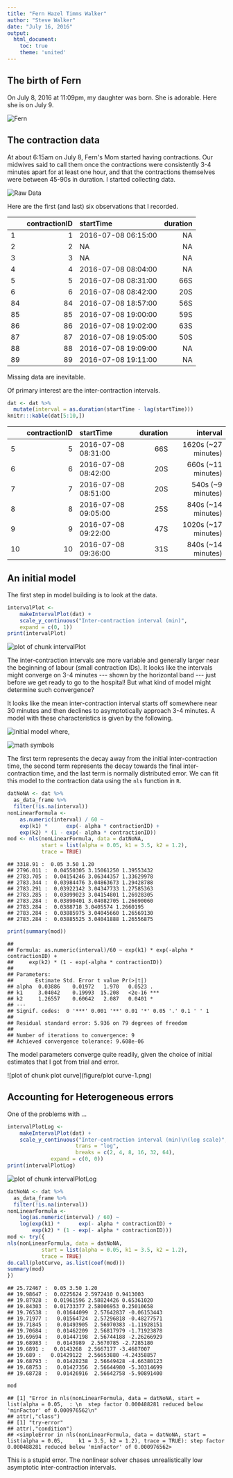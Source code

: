 ```yaml
---
title: "Fern Hazel Timms Walker"
author: "Steve Walker"
date: "July 16, 2016"
output: 
  html_document:
    toc: true
    theme: 'united'
---
```




## The birth of Fern

On July 8, 2016 at 11:09pm, my daughter was born.  She is adorable.
Here she is on July 9.

![Fern](photos/FernWalker.png)

## The contraction data

At about 6:15am on July 8, Fern's Mom started having contractions.
Our midwives said to call them once the contractions were consistently
3-4 minutes apart for at least one hour, and that the contractions
themselves were between 45-90s in duration.  I started collecting
data.

![Raw Data](photos/rawData.png)

Here are the first (and last) six observations that I recorded.


|   | contractionID|startTime           | duration|
|:--|-------------:|:-------------------|--------:|
|1  |             1|2016-07-08 06:15:00 |       NA|
|2  |             2|NA                  |       NA|
|3  |             3|NA                  |       NA|
|4  |             4|2016-07-08 08:04:00 |       NA|
|5  |             5|2016-07-08 08:31:00 |      66S|
|6  |             6|2016-07-08 08:42:00 |      20S|
|84 |            84|2016-07-08 18:57:00 |      56S|
|85 |            85|2016-07-08 19:00:00 |      59S|
|86 |            86|2016-07-08 19:02:00 |      63S|
|87 |            87|2016-07-08 19:05:00 |      50S|
|88 |            88|2016-07-08 19:09:00 |       NA|
|89 |            89|2016-07-08 19:11:00 |       NA|

Missing data are inevitable.

Of primary interest are the inter-contraction intervals.

```r
dat <- dat %>%
  mutate(interval = as.duration(startTime - lag(startTime)))
knitr:::kable(dat[5:10,])
```



|   | contractionID|startTime           | duration|            interval|
|:--|-------------:|:-------------------|--------:|-------------------:|
|5  |             5|2016-07-08 08:31:00 |      66S| 1620s (~27 minutes)|
|6  |             6|2016-07-08 08:42:00 |      20S|  660s (~11 minutes)|
|7  |             7|2016-07-08 08:51:00 |      20S|   540s (~9 minutes)|
|8  |             8|2016-07-08 09:05:00 |      25S|  840s (~14 minutes)|
|9  |             9|2016-07-08 09:22:00 |      47S| 1020s (~17 minutes)|
|10 |            10|2016-07-08 09:36:00 |      31S|  840s (~14 minutes)|
## An initial model

The first step in model building is to look at the data.


```r
intervalPlot <-
    makeIntervalPlot(dat) +
    scale_y_continuous("Inter-contraction interval (min)",
    expand = c(0, 1))
print(intervalPlot)
```

![plot of chunk intervalPlot](figure/intervalPlot-1.png)

The inter-contraction intervals are more variable and generally larger
near the beginning of labour (small contraction IDs).  It looks like
the intervals might converge on 3-4 minutes --- shown by the
horizontal band --- just before we get ready to go to the hospital!
But what kind of model might determine such convergence?

It looks like the mean inter-contraction interval starts off somewhere
near 30 minutes and then declines to asymptotically approach 3-4
minutes.  A model with these characteristics is given by the
following.


![initial model](math/initialModel.png)
where,

![math symbols](math/mathSymbols.png)

The first term represents the decay away from the initial
inter-contraction time, the second term represents the decay towards
the final inter-contraction time, and the last term is normally
distributed error.  We can fit this model to the contraction data
using the `nls` function in `R`.

```r
datNoNA <- dat %>%
  as_data_frame %>%
  filter(!is.na(interval))
nonLinearFormula <- 
    as.numeric(interval) / 60 ~
    exp(k1) *      exp(- alpha * contractionID) + 
    exp(k2) * (1 - exp(- alpha * contractionID))
mod <- nls(nonLinearFormula, data = datNoNA, 
           start = list(alpha = 0.05, k1 = 3.5, k2 = 1.2),
           trace = TRUE)
```

```
## 3318.91 :  0.05 3.50 1.20
## 2796.011 :  0.04550305 3.15061250 1.39553432
## 2783.705 :  0.04154246 3.06344357 1.33629978
## 2783.344 :  0.03984476 3.04863673 1.29428788
## 2783.291 :  0.03922142 3.04347733 1.27585363
## 2783.285 :  0.03899023 3.04154801 1.26928305
## 2783.284 :  0.03890401 3.04082705 1.26690060
## 2783.284 :  0.0388718 3.0405574 1.2660195
## 2783.284 :  0.03885975 3.04045660 1.26569130
## 2783.284 :  0.03885525 3.04041888 1.26556875
```

```r
print(summary(mod))
```

```
## 
## Formula: as.numeric(interval)/60 ~ exp(k1) * exp(-alpha * contractionID) + 
##     exp(k2) * (1 - exp(-alpha * contractionID))
## 
## Parameters:
##       Estimate Std. Error t value Pr(>|t|)    
## alpha  0.03886    0.01972   1.970   0.0523 .  
## k1     3.04042    0.19993  15.208   <2e-16 ***
## k2     1.26557    0.60642   2.087   0.0401 *  
## ---
## Signif. codes:  0 '***' 0.001 '**' 0.01 '*' 0.05 '.' 0.1 ' ' 1
## 
## Residual standard error: 5.936 on 79 degrees of freedom
## 
## Number of iterations to convergence: 9 
## Achieved convergence tolerance: 9.608e-06
```

The model parameters converge quite readily, given the choice of
initial estimates that I got from trial and error.



![plot of chunk plot curve](figure/plot curve-1.png)

## Accounting for Heterogeneous errors

One of the problems with ...


```r
intervalPlotLog <-
	makeIntervalPlot(dat) +
	scale_y_continuous("Inter-contraction interval (min)\n(log scale)",
                      trans = "log", 
                      breaks = c(2, 4, 8, 16, 32, 64),
		      expand = c(0, 0))
print(intervalPlotLog)
```

![plot of chunk intervalPlotLog](figure/intervalPlotLog-1.png)


```r
datNoNA <- dat %>%
  as_data_frame %>%
  filter(!is.na(interval))
nonLinearFormula <- 
    log(as.numeric(interval) / 60) ~
    log(exp(k1) *      exp(- alpha * contractionID) + 
        exp(k2) * (1 - exp(- alpha * contractionID)))
mod <- try({
nls(nonLinearFormula, data = datNoNA, 
           start = list(alpha = 0.05, k1 = 3.5, k2 = 1.2),
           trace = TRUE)
do.call(plotCurve, as.list(coef(mod)))
summary(mod)
})
```

```
## 25.72467 :  0.05 3.50 1.20
## 19.98647 :  0.0225624 2.5972410 0.9413003
## 19.87928 :  0.01961596 2.58824426 0.65361020
## 19.84303 :  0.01733377 2.58006953 0.25010658
## 19.76538 :   0.01644099  2.57642837 -0.06153443
## 19.71977 :   0.01564724  2.57296818 -0.48277571
## 19.71845 :   0.01493905  2.56970383 -1.11928151
## 19.70684 :   0.01462209  2.56817979 -1.71923878
## 19.69694 :   0.01447198  2.56744188 -2.26266929
## 19.68983 :   0.0143989  2.5670785 -2.7285180
## 19.6891 :   0.0143268  2.5667177 -3.4687007
## 19.689 :   0.01429122  2.56653880 -4.24358857
## 19.68793 :   0.01428238  2.56649428 -4.66380123
## 19.68753 :   0.01427356  2.56644980 -5.30314699
## 19.68728 :   0.01426916  2.56642758 -5.90891400
```

```r
mod
```

```
## [1] "Error in nls(nonLinearFormula, data = datNoNA, start = list(alpha = 0.05,  : \n  step factor 0.000488281 reduced below 'minFactor' of 0.000976562\n"
## attr(,"class")
## [1] "try-error"
## attr(,"condition")
## <simpleError in nls(nonLinearFormula, data = datNoNA, start = list(alpha = 0.05,     k1 = 3.5, k2 = 1.2), trace = TRUE): step factor 0.000488281 reduced below 'minFactor' of 0.000976562>
```

This is a stupid error.  The nonlinear solver chases unrealistically
low asymptotic inter-contraction intervals.
